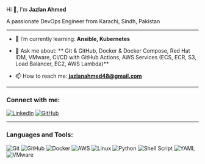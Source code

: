 Hi 👋, I'm **Jazlan Ahmed**

A passionate DevOps Engineer from Karachi, Sindh, Pakistan

---

- 🌱 I’m currently learning: **Ansible, Kubernetes**

- 💬 Ask me about: ** Git & GitHub, Docker & Docker Compose, Red Hat IDM, VMware, CI/CD with GitHub Actions, AWS Services (ECS, ECR, S3, Load Balancer, EC2, AWS Lambda)**

- 📫 How to reach me: **jazlanahmed48@gmail.com**

---

### Connect with me:

[![LinkedIn](https://img.shields.io/badge/LinkedIn-0077B5?style=for-the-badge&logo=linkedin&logoColor=white)](https://www.linkedin.com/in/jazlan-ahmed-46029636b/)
[![GitHub](https://img.shields.io/badge/GitHub-100000?style=for-the-badge&logo=github&logoColor=white)](https://github.com/jazlan-ahmed)

---

### Languages and Tools:

![Git](https://img.shields.io/badge/Git-F05032?style=for-the-badge&logo=git&logoColor=white)
![GitHub](https://img.shields.io/badge/GitHub-181717?style=for-the-badge&logo=github&logoColor=white)
![Docker](https://img.shields.io/badge/Docker-2496ED?style=for-the-badge&logo=docker&logoColor=white)
![AWS](https://img.shields.io/badge/AWS-232F3E?style=for-the-badge&logo=amazon-aws&logoColor=white)
![Linux](https://img.shields.io/badge/Linux-FCC624?style=for-the-badge&logo=linux&logoColor=black)
![Python](https://img.shields.io/badge/Python-3776AB?style=for-the-badge&logo=python&logoColor=white)
![Shell Script](https://img.shields.io/badge/Shell_Script-121011?style=for-the-badge&logo=gnubash&logoColor=white)
![YAML](https://img.shields.io/badge/YAML-CB171E?style=for-the-badge&logo=yaml&logoColor=white)
![VMware](https://img.shields.io/badge/VMware-607078?style=for-the-badge&logo=vmware&logoColor=white)


